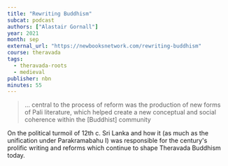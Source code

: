 ```yaml
---
title: "Rewriting Buddhism"
subcat: podcast
authors: ["Alastair Gornall"]
year: 2021
month: sep
external_url: "https://newbooksnetwork.com/rewriting-buddhism"
course: theravada
tags: 
  - theravada-roots
  - medieval
publisher: nbn
minutes: 55
---
```


> … central to the process of reform was the production of new forms of Pali literature, which helped create a new conceptual and social coherence within the [Buddhist] community

On the political turmoil of 12th c. Sri Lanka and how it (as much as the unification under Parakramabahu I) was responsible for the century's prolific writing and reforms which continue to shape Theravada Buddhism today.

